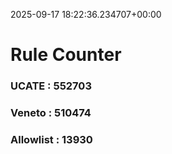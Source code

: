 2025-09-17 18:22:36.234707+00:00
# Rule Counter 
 ### UCATE : 552703

 ### Veneto : 510474

 ### Allowlist : 13930